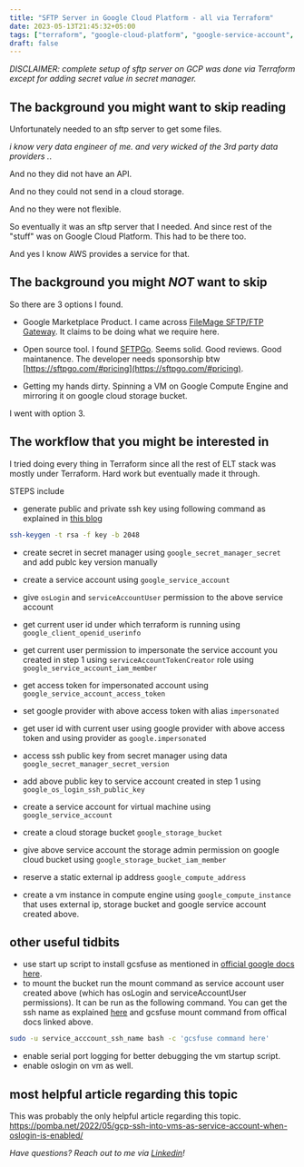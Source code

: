 ```yaml
---
title: "SFTP Server in Google Cloud Platform - all via Terraform"
date: 2023-05-13T21:45:32+05:00
tags: ["terraform", "google-cloud-platform", "google-service-account", "sftp", "google-compute-engine", "virtual-machine", "gcsfuse"]
draft: false
---
```


*DISCLAIMER: complete setup of sftp server on GCP was done via Terraform except for adding secret value in secret manager.*
## The background you might want to skip reading

Unfortunately needed to an sftp server to get some files.

*i know very data engineer of me. and very wicked of the 3rd party data providers .*.

And no they did not have an API.

And no they could not send in a cloud storage.

And no they were not flexible.

So eventually it was an sftp server that I needed. And since rest of the "stuff" was on Google Cloud Platform. This had to be there too.

And yes I know AWS provides a service for that.

## The background you might *NOT* want to skip

So there are 3 options I found.

* Google Marketplace Product. I came across [
FileMage SFTP/FTP Gateway](https://console.cloud.google.com/marketplace/product/filemage-public/filemage-gateway-linux). It claims to be doing what we require here.

* Open source tool. I found [SFTPGo](https://github.com/drakkan/sftpgo). Seems solid. Good reviews. Good maintanence. The developer needs sponsorship btw [https://sftpgo.com/#pricing](https://sftpgo.com/#pricing).

* Getting my hands dirty. Spinning a VM on Google Compute Engine and mirroring it on google cloud storage bucket.

I went with option 3.

## The workflow that you might be interested in

I tried doing every thing in Terraform since all the rest of ELT stack was mostly under Terraform. Hard work but eventually made it through.

STEPS include

* generate public and private ssh key using following command as explained in [this blog](https://pomba.net/2022/05/gcp-ssh-into-vms-as-service-account-when-oslogin-is-enabled/)

```bash
ssh-keygen -t rsa -f key -b 2048
```

* create secret in secret manager  using `google_secret_manager_secret` and add publc key version manually

* create a service account using `google_service_account`

* give `osLogin` and `serviceAccountUser` permission to the above service account

* get current user id under which terraform is running using `google_client_openid_userinfo`

* get current user permission to impersonate the service account you created in step 1 using `serviceAccountTokenCreator` role using `google_service_account_iam_member`

* get access token for impersonated account using `google_service_account_access_token`

* set google provider with above access token with alias `impersonated`

* get user id with current user using google provider with above access token and using provider as `google.impersonated`

* access ssh public key from secret manager using data `google_secret_manager_secret_version`

* add above public key to service account created in step 1 using `google_os_login_ssh_public_key`

* create a service account for virtual machine using `google_service_account`

* create a cloud storage bucket `google_storage_bucket`

* give above service account the storage admin permission on google cloud bucket using `google_storage_bucket_iam_member`

* reserve a static external ip address `google_compute_address`

* create a vm instance in compute engine using `google_compute_instance` that uses external ip, storage bucket and google service account created above.

## other useful tidbits

* use start up script to install gcsfuse as mentioned in [official google docs here](https://cloud.google.com/storage/docs/gcsfuse-quickstart-mount-bucket#install).
* to mount the bucket run the mount command as service account user created above (which has osLogin and serviceAccountUser permissions).
It can be run as the following command. You can get the ssh name as explained [here](https://pomba.net/2022/05/gcp-ssh-into-vms-as-service-account-when-oslogin-is-enabled/) and gcsfuse mount command from offical docs linked above.

```bash
sudo -u service_acccount_ssh_name bash -c 'gcsfuse command here'
```

* enable serial port logging for better debugging the vm startup script.
* enable oslogin on vm as well.

## most helpful article regarding this topic

This was probably the only helpful article regarding this topic.
https://pomba.net/2022/05/gcp-ssh-into-vms-as-service-account-when-oslogin-is-enabled/

*Have questions? Reach out to me via [Linkedin](https://linkedin.com/in/urvahshabbir/)!*
